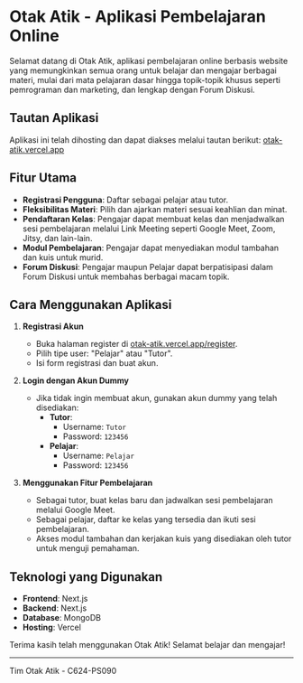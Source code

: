 # Otak Atik - Aplikasi Pembelajaran Online

Selamat datang di Otak Atik, aplikasi pembelajaran online berbasis website yang memungkinkan semua orang untuk belajar dan mengajar berbagai materi, mulai dari mata pelajaran dasar hingga topik-topik khusus seperti pemrograman dan marketing, dan lengkap dengan Forum Diskusi.

## Tautan Aplikasi
Aplikasi ini telah dihosting dan dapat diakses melalui tautan berikut: [otak-atik.vercel.app](https://otak-atik.vercel.app)

## Fitur Utama
- **Registrasi Pengguna**: Daftar sebagai pelajar atau tutor.
- **Fleksibilitas Materi**: Pilih dan ajarkan materi sesuai keahlian dan minat.
- **Pendaftaran Kelas**: Pengajar dapat membuat kelas dan menjadwalkan sesi pembelajaran melalui Link Meeting seperti Google Meet, Zoom, Jitsy, dan lain-lain.
- **Modul Pembelajaran**: Pengajar dapat menyediakan modul tambahan dan kuis untuk murid.
- **Forum Diskusi**: Pengajar maupun Pelajar dapat berpatisipasi dalam Forum Diskusi untuk membahas berbagai macam topik.

## Cara Menggunakan Aplikasi

1. **Registrasi Akun**
   - Buka halaman register di [otak-atik.vercel.app/register](https://otak-atik.vercel.app/register).
   - Pilih tipe user: "Pelajar" atau "Tutor".
   - Isi form registrasi dan buat akun.

2. **Login dengan Akun Dummy**
   - Jika tidak ingin membuat akun, gunakan akun dummy yang telah disediakan:
     - **Tutor**:
       - Username: `Tutor`
       - Password: `123456`
     - **Pelajar**:
       - Username: `Pelajar`
       - Password: `123456`

3. **Menggunakan Fitur Pembelajaran**
   - Sebagai tutor, buat kelas baru dan jadwalkan sesi pembelajaran melalui Google Meet.
   - Sebagai pelajar, daftar ke kelas yang tersedia dan ikuti sesi pembelajaran.
   - Akses modul tambahan dan kerjakan kuis yang disediakan oleh tutor untuk menguji pemahaman.

## Teknologi yang Digunakan
- **Frontend**: Next.js
- **Backend**: Next.js
- **Database**: MongoDB
- **Hosting**: Vercel

Terima kasih telah menggunakan Otak Atik! Selamat belajar dan mengajar!

---

Tim Otak Atik - C624-PS090
